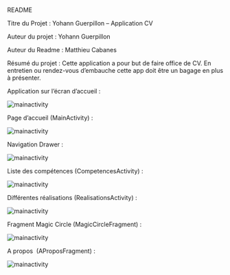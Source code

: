 README



Titre du Projet : Yohann Guerpillon – Application CV

Auteur du projet : Yohann Guerpillon

Auteur du Readme : Matthieu Cabanes

Résumé du projet : Cette application a pour but de faire office de CV. En entretien ou rendez-vous d’embauche cette app doit être un bagage en plus à présenter.


Application sur l’écran d’accueil :

![mainactivity](https://yguerp.fr/assets/img/App1.png)

Page d’accueil (MainActivity) :

![mainactivity](https://yguerp.fr/assets/img/App2.png)

Navigation Drawer :
 
 ![mainactivity](https://yguerp.fr/assets/img/App3.png)

Liste des compétences (CompetencesActivity) :
 
 ![mainactivity](https://yguerp.fr/assets/img/App4.png)

Différentes réalisations (RealisationsActivity) :

![mainactivity](https://yguerp.fr/assets/img/App5.png)

Fragment Magic Circle (MagicCircleFragment) :

![mainactivity](https://yguerp.fr/assets/img/App6.png)

A propos  (AProposFragment) :

![mainactivity](https://yguerp.fr/assets/img/App7.png)
